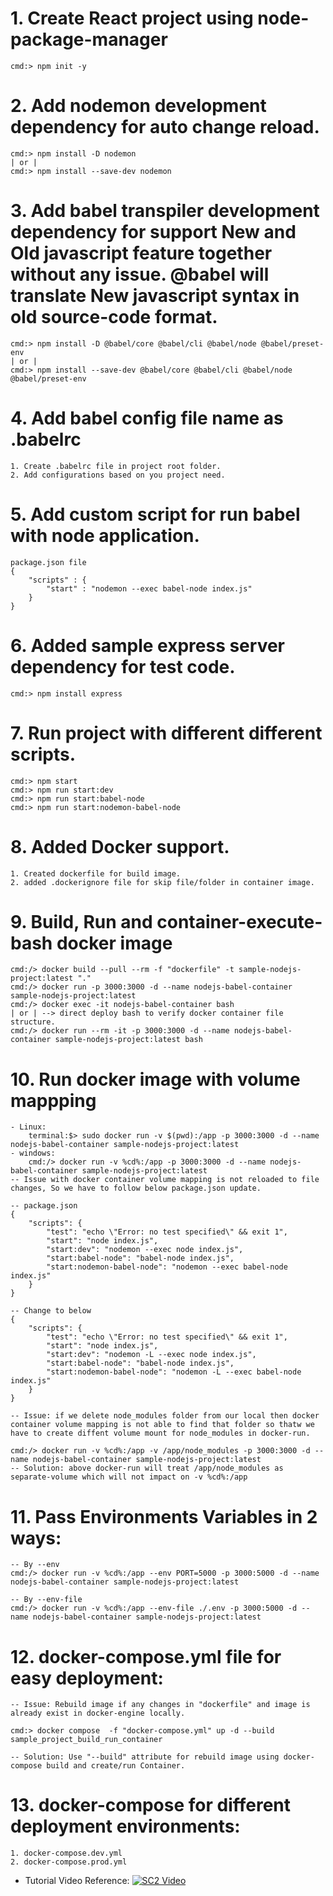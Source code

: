 # 1. Create React project using node-package-manager
    cmd:> npm init -y

# 2. Add nodemon development dependency for auto change reload.
    cmd:> npm install -D nodemon
    | or |
    cmd:> npm install --save-dev nodemon

# 3. Add babel transpiler development dependency for support New and Old javascript feature together without any issue. @babel will translate New javascript syntax in old source-code format.
    cmd:> npm install -D @babel/core @babel/cli @babel/node @babel/preset-env
    | or |
    cmd:> npm install --save-dev @babel/core @babel/cli @babel/node @babel/preset-env

# 4. Add babel config file name as .babelrc
    1. Create .babelrc file in project root folder.
    2. Add configurations based on you project need.

# 5. Add custom script for run babel with node application.
    package.json file
    {
        "scripts" : {
            "start" : "nodemon --exec babel-node index.js"
        }
    }

# 6. Added sample express server dependency for test code.
    cmd:> npm install express

# 7. Run project with different different scripts.
    cmd:> npm start
    cmd:> npm run start:dev
    cmd:> npm run start:babel-node
    cmd:> npm run start:nodemon-babel-node

# 8. Added Docker support.
    1. Created dockerfile for build image.
    2. added .dockerignore file for skip file/folder in container image.

# 9. Build, Run and container-execute-bash docker image
    cmd:/> docker build --pull --rm -f "dockerfile" -t sample-nodejs-project:latest "." 
    cmd:/> docker run -p 3000:3000 -d --name nodejs-babel-container sample-nodejs-project:latest
    cmd:/> docker exec -it nodejs-babel-container bash
    | or | --> direct deploy bash to verify docker container file structure.
    cmd:/> docker run --rm -it -p 3000:3000 -d --name nodejs-babel-container sample-nodejs-project:latest bash

# 10. Run docker image with volume mappping
    - Linux:
        terminal:$> sudo docker run -v $(pwd):/app -p 3000:3000 -d --name nodejs-babel-container sample-nodejs-project:latest
    - windows:
	    cmd:/> docker run -v %cd%:/app -p 3000:3000 -d --name nodejs-babel-container sample-nodejs-project:latest
    -- Issue with docker container volume mapping is not reloaded to file changes, So we have to follow below package.json update.
    
    -- package.json
    {
        "scripts": {
            "test": "echo \"Error: no test specified\" && exit 1",
            "start": "node index.js",
            "start:dev": "nodemon --exec node index.js",
            "start:babel-node": "babel-node index.js",
            "start:nodemon-babel-node": "nodemon --exec babel-node index.js"
        }
    }

    -- Change to below
    {
        "scripts": {
            "test": "echo \"Error: no test specified\" && exit 1",
            "start": "node index.js",
            "start:dev": "nodemon -L --exec node index.js",
            "start:babel-node": "babel-node index.js",
            "start:nodemon-babel-node": "nodemon -L --exec babel-node index.js"
        }
    }

    -- Issue: if we delete node_modules folder from our local then docker container volume mapping is not able to find that folder so thatw we have to create diffent volume mount for node_modules in docker-run.

	cmd:/> docker run -v %cd%:/app -v /app/node_modules -p 3000:3000 -d --name nodejs-babel-container sample-nodejs-project:latest
    -- Solution: above docker-run will treat /app/node_modules as separate-volume which will not impact on -v %cd%:/app

# 11. Pass Environments Variables in 2 ways:
    -- By --env 
    cmd:/> docker run -v %cd%:/app --env PORT=5000 -p 3000:5000 -d --name nodejs-babel-container sample-nodejs-project:latest

    -- By --env-file
    cmd:/> docker run -v %cd%:/app --env-file ./.env -p 3000:5000 -d --name nodejs-babel-container sample-nodejs-project:latest

# 12. docker-compose.yml file for easy deployment:
    -- Issue: Rebuild image if any changes in "dockerfile" and image is already exist in docker-engine locally.

    cmd:> docker compose  -f "docker-compose.yml" up -d --build sample_project_build_run_container

    -- Solution: Use "--build" attribute for rebuild image using docker-compose build and create/run Container.

# 13. docker-compose for different deployment environments:
    1. docker-compose.dev.yml
    2. docker-compose.prod.yml

- Tutorial Video Reference:
    [![SC2 Video](https://img.youtube.com/vi/9zUHg7xjIqQ/0.jpg)](https://www.youtube.com/watch?v=9zUHg7xjIqQ)
